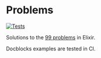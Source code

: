 # Problems

[![Tests](https://github.com/ryanwinchester/ocaml_problems_elixir/actions/workflows/ci.yml/badge.svg)](https://github.com/ryanwinchester/ocaml_problems_elixir/actions/workflows/ci.yml)

Solutions to the [99 problems](https://ocaml.org/problems) in Elixir.

Docblocks examples are tested in CI.
